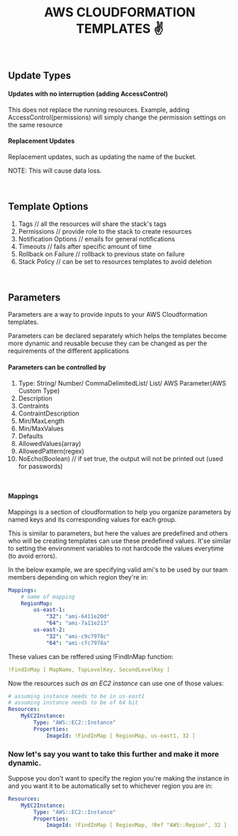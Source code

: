 <h1 align="center">AWS CLOUDFORMATION TEMPLATES ✌️</h1>
<br />
<h2>Update Types</h2>

<h4>Updates with no interruption (adding AccessControl)</h4>
<p>This does not replace the running resources. Example, adding AccessControl(permissions) will simply change the permission settings on the same resource</p>

<h4>Replacement Updates</h4>
<p>Replacement updates, such as updating the name of the bucket. </p>
<p>NOTE: This will cause data loss.</p>
<br />

<h2>Template Options</h2>

1. Tags                     // all the resources will share the stack's tags 
2. Permissions              // provide role to the stack to create resources 
3. Notification Options     // emails for general notifications 
4. Timeouts                 // fails after specific amount of time 
5. Rollback on Failure      // rollback to previous state on failure 
6. Stack Policy             // can be set to resources templates to avoid deletion
<br />

<h2>Parameters</h2>
<p>Parameters are a way to provide inputs to your AWS Cloudformation templates.</p>
<p>Parameters can be declared separately which helps the templates become more dynamic and reusable becuse they can be changed as per the requirements of the different applications</p>

<h4>Parameters can be controlled by</h4>

1. Type: String/ Number/ CommaDelimitedList/ List/ AWS Parameter(AWS Custom Type)
2. Description
3. Contraints 
4. ContraintDescription
5. Min/MaxLength
6. Min/MaxValues 
7. Defaults 
8. AllowedValues(array)
9. AllowedPattern(regex)
10. NoEcho(Boolean) // if set true, the output will not be printed out (used for passwords)
<br />

<h4>Mappings</h4>
Mappings is a section of cloudformation to help you organize parameters by named keys and its corresponding values for each group.

This is similar to parameters, but here the values are predefined and others who will be creating templates can use these predefined values. It'se similar to setting the environment variables to not hardcode the values everytime (to avoid errors).

In the below example, we are specifying valid ami's to be used by our team members depending on which region they're in:

```yaml
Mappings: 
    # name of mapping
    RegionMap: 
        us-east-1: 
            "32": "ami-6411e20d"
            "64": "ami-7a11e213"
        us-east-2: 
            "32": "ami-c9c7978c"
            "64": "ami-cfc7978a"
```
These values can be reffered using !FindInMap function: 
```yaml
!FindInMap [ MapName, TopLevelKey, SecondLevelKey ]
```

Now the resources *such as an EC2 instance* can use one of those values: 
```yaml
# assuming instance needs to be in us-east1
# assuming instance needs to be of 64 bit 
Resources: 
    MyEC2Instance: 
        Type: "AWS::EC2::Instance"
        Properties: 
            ImageId: !FindInMap [ RegionMap, us-east1, 32 ]
```

<h3>Now let's say you want to take this further and make it more dynamic. </h3>
Suppose you don't want to specify the region you're making the instance in and you want it to be automatically set to whichever region you are in: 

```yaml
Resources: 
    MyEC2Instance: 
        Type: "AWS::EC2::Instance"
        Properties: 
            ImageId: !FindInMap [ RegionMap, !Ref "AWS::Region", 32 ]
```
